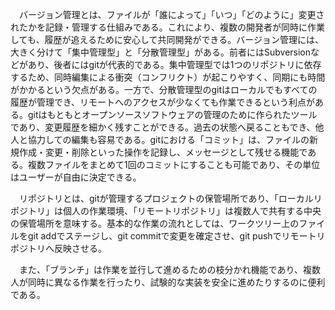 　バージョン管理とは、ファイルが「誰によって」「いつ」「どのように」変更されたかを記録・管理する仕組みである。これにより、複数の開発者が同時に作業しても、履歴が追えるために安心して共同開発ができる。バージョン管理には、大きく分けて「集中管理型」と「分散管理型」がある。前者にはSubversionなどがあり、後者にはgitが代表的である。集中管理型では1つのリポジトリに依存するため、同時編集による衝突（コンフリクト）が起こりやすく、同期にも時間がかかるという欠点がある。一方で、分散管理型のgitはローカルでもすべての履歴が管理でき、リモートへのアクセスが少なくても作業できるという利点がある。gitはもともとオープンソースソフトウェアの管理のために作られたツールであり、変更履歴を細かく残すことができる。過去の状態へ戻ることもでき、他人と協力しての編集も容易である。gitにおける「コミット」は、ファイルの新規作成・変更・削除といった操作を記録し、メッセージとして残せる機能である。複数ファイルをまとめて1回のコミットにすることも可能であり、その単位はユーザーが自由に決定できる。

　リポジトリとは、gitが管理するプロジェクトの保管場所であり、「ローカルリポジトリ」は個人の作業環境、「リモートリポジトリ」は複数人で共有する中央の保管場所を意味する。基本的な作業の流れとしては、ワークツリー上のファイルをgit addでステージし、git commitで変更を確定させ、git pushでリモートリポジトリへ反映させる。

　また、「ブランチ」は作業を並行して進めるための枝分かれ機能であり、複数人が同時に異なる作業を行ったり、試験的な実装を安全に進めたりするのに便利である。